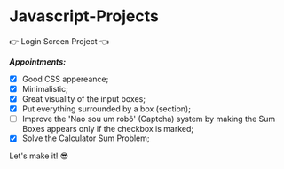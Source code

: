 # Javascript-Projects
:point_right: Login Screen Project :point_left:
 
*__Appointments:__*
		
- [x] Good CSS appereance;
- [x] Minimalistic;
- [x] Great visuality of the input boxes;
- [x] Put everything surrounded by a box (section);
- [ ] Improve the 'Nao sou um robô' (Captcha) system by making the Sum Boxes appears only if the checkbox is marked;
- [x] Solve the Calculator Sum Problem;

Let's make it! :sunglasses:
